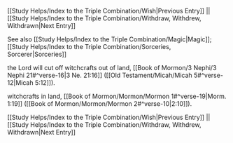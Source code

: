 [[Study Helps/Index to the Triple Combination/Wish|Previous Entry]]  ||  [[Study Helps/Index to the Triple Combination/Withdraw, Withdrew, Withdrawn|Next Entry]]

 See also [[Study Helps/Index to the Triple Combination/Magic|Magic]]; [[Study Helps/Index to the Triple Combination/Sorceries, Sorcerer|Sorceries]]

 the Lord will cut off witchcrafts out of land, [[Book of Mormon/3 Nephi/3 Nephi 21#^verse-16|3 Ne. 21:16]] ([[Old Testament/Micah/Micah 5#^verse-12|Micah 5:12]]).

 witchcrafts in land, [[Book of Mormon/Mormon/Mormon 1#^verse-19|Morm. 1:19]] ([[Book of Mormon/Mormon/Mormon 2#^verse-10|2:10]]).

[[Study Helps/Index to the Triple Combination/Wish|Previous Entry]]  ||  [[Study Helps/Index to the Triple Combination/Withdraw, Withdrew, Withdrawn|Next Entry]]